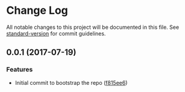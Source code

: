 # Change Log

All notable changes to this project will be documented in this file. See [standard-version](https://github.com/conventional-changelog/standard-version) for commit guidelines.

<a name="0.0.1"></a>
## 0.0.1 (2017-07-19)


### Features

* Initial commit to bootstrap the repo ([f815ee6](https://github.com/Southpaw17/idyllic-repo-consumer/commit/f815ee6))
